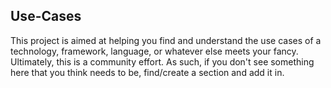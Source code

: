 Use-Cases
---

This project is aimed at helping you find and understand the use cases of a technology, framework, language, or whatever else meets your fancy. Ultimately, this is a community effort. As such, if you don't see something here that you think needs to be, find/create a section and add it in.
